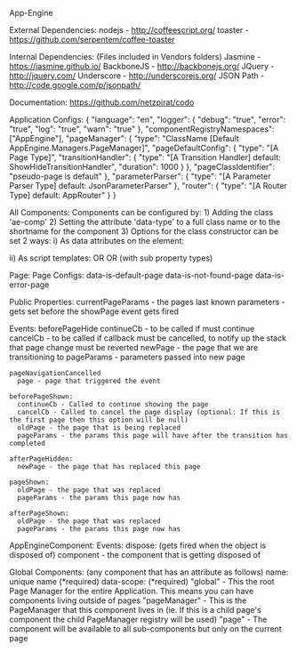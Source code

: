 App-Engine


External Dependencies:
  nodejs         - http://coffeescript.org/
  toaster        - https://github.com/serpentem/coffee-toaster

Internal Dependencies: (Files included in Vendors folders)
  Jasmine        - https://jasmine.github.io/
  BackboneJS     - http://backbonejs.org/
  JQuery         - http://jquery.com/
  Underscore     - http://underscorejs.org/
  JSON Path      - http://code.google.com/p/jsonpath/

Documentation:
  https://github.com/netzpirat/codo



Application Configs:
  {
    "language": "en",
    "logger": {
      "debug": "true",
      "error": "true",
      "log": "true",
      "warn": "true"
    },
    "componentRegistryNamespaces": ["AppEngine"],
    "pageManager": {
      "type": "ClassName [Default AppEngine.Managers.PageManager]",
      "pageDefaultConfig": {
        "type": "[A Page Type]",
        "transitionHandler": {
          "type": "[A Transition Handler] default: ShowHideTransitionHandler",
          "duration": 1000
        }
      },
      "pageClassIdentifier": "pseudo-page is default"
    },
    "parameterParser": {
      "type": "[A Parameter Parser Type] default: JsonParameterParser"
    },
    "router": {
      "type": "[A Router Type] default: AppRouter"
    }
  }


All Components:
  Components can be configured by:
    1)  Adding the class 'ae-comp'
    2)  Setting the attribute 'data-type' to a full class name or to the shortname for the component
    3)  Options for the class constructor can be set 2 ways:
      i)  As data attributes on the element:
        <div data-type='MyComponent' data-fade-in="true"></div>
      ii) As script templates:
        <span class="MyComponent" />
        <script name='config' type='text/template'>{ fadeIn: true }</script>
        OR
        <span class="MyComponent">
          <script name='config' type='text/template'>{ fadeIn: true }</script>
        </span>
        OR (with sub property types)
        <span class="MyComponent">
          <script name='config' type='text/template'>
            { 
              fadeIn: true,
              handler: {
                type: "FadeHandler",
                time: 100
              }
            }
          </script>
        </span>


Page:
  Page Configs:
    data-is-default-page
    data-is-not-found-page
    data-is-error-page

  Public Properties:
    currentPageParams - the pages last known parameters - gets set before the showPage event gets fired

  Events:
    beforePageHide
      continueCb - to be called if must continue
      cancelCb - to be called if callback must be cancelled, to notify up the stack that page change must be reverted
      newPage - the page that we are transitioning to
      pageParams - parameters passed into new page

    pageNavigationCancelled
      page - page that triggered the event

    beforePageShown:
      continueCb - Called to continue showing the page
      cancelCb - Called to cancel the page display (optional: If this is the first page then this option will be null)
      oldPage - the page that is being replaced
      pageParams - the params this page will have after the transition has completed

    afterPageHidden:
      newPage - the page that has replaced this page

    pageShown:
      oldPage - the page that was replaced
      pageParams - the params this page now has

    afterPageShown:
      oldPage - the page that was replaced
      pageParams - the params this page now has


AppEngineComponent:
  Events:
    dispose: (gets fired when the object is disposed of)
      component - the component that is getting disposed of



Global Components: (any component that has an attribute as follows)
  name: unique name (*required)
  data-scope: (*required)
    "global" - This the root Page Manager for the entire Application. This means you can have components living outside of pages
    "pageManager" - This is the PageManager that this component lives in (ie. If this is a child page's component the child PageManager registry will be used)
    "page" - The component will be available to all sub-components but only on the current page
  





      
